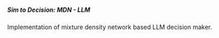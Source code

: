 ##### Sim to Decision: MDN - LLM

Implementation of mixture density network based LLM decision maker.